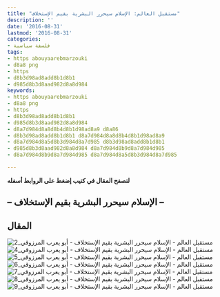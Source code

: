 ```yaml
---
title: "مستقبل العالم: الإسلام سيحرر البشرية بقيم الإستخلاف"
description: ''
date: '2016-08-31'
lastmod: '2016-08-31'
categories:
- فلسفة سياسية
tags:
- https abouyaarebmarzouki
- d8a8 png
- https
- d8b3d98ad8add8b1d8b1
- d985d8b3d8aad982d8a8d984
keywords:
- https abouyaarebmarzouki
- d8a8 png
- https
- d8b3d98ad8add8b1d8b1
- d985d8b3d8aad982d8a8d984
- d8a7d984d8a8d8b4d8b1d98ad8a9 d8a86
- d8b3d98ad8add8b1d8b1 d8a7d984d8a8d8b4d8b1d98ad8a9
- d8a7d984d8a5d8b3d984d8a7d985 d8b3d98ad8add8b1d8b1
- d985d8b3d8aad982d8a8d984 d8a7d984d8b9d8a7d984d985
- d8a7d984d8b9d8a7d984d985 d8a7d984d8a5d8b3d984d8a7d985

---
```

**لتصفح المقال في كتيب إضغط على الروابط أسفله**

## **– الإسلام سيحرر البشرية بقيم الإستخلاف –**

## المقال

![مستقبل العالم - الإسلام سيحرر البشرية بقيم الإستخلاف - أبو يعرب المرزوقي_2](https://abouyaarebmarzouki.wordpress.com/wp-content/uploads/2016/08/d985d8b3d8aad982d8a8d984-d8a7d984d8b9d8a7d984d985-d8a7d984d8a5d8b3d984d8a7d985-d8b3d98ad8add8b1d8b1-d8a7d984d8a8d8b4d8b1d98ad8a9-d8a8.png?w=648) ![مستقبل العالم - الإسلام سيحرر البشرية بقيم الإستخلاف - أبو يعرب المرزوقي_4](https://abouyaarebmarzouki.wordpress.com/wp-content/uploads/2016/08/d985d8b3d8aad982d8a8d984-d8a7d984d8b9d8a7d984d985-d8a7d984d8a5d8b3d984d8a7d985-d8b3d98ad8add8b1d8b1-d8a7d984d8a8d8b4d8b1d98ad8a9-d8a81.png?w=648) ![مستقبل العالم - الإسلام سيحرر البشرية بقيم الإستخلاف - أبو يعرب المرزوقي_5](https://abouyaarebmarzouki.wordpress.com/wp-content/uploads/2016/08/d985d8b3d8aad982d8a8d984-d8a7d984d8b9d8a7d984d985-d8a7d984d8a5d8b3d984d8a7d985-d8b3d98ad8add8b1d8b1-d8a7d984d8a8d8b4d8b1d98ad8a9-d8a82.png?w=648) ![مستقبل العالم - الإسلام سيحرر البشرية بقيم الإستخلاف - أبو يعرب المرزوقي_6](https://abouyaarebmarzouki.wordpress.com/wp-content/uploads/2016/08/d985d8b3d8aad982d8a8d984-d8a7d984d8b9d8a7d984d985-d8a7d984d8a5d8b3d984d8a7d985-d8b3d98ad8add8b1d8b1-d8a7d984d8a8d8b4d8b1d98ad8a9-d8a83.png?w=648) ![مستقبل العالم - الإسلام سيحرر البشرية بقيم الإستخلاف - أبو يعرب المرزوقي_7](https://abouyaarebmarzouki.wordpress.com/wp-content/uploads/2016/08/d985d8b3d8aad982d8a8d984-d8a7d984d8b9d8a7d984d985-d8a7d984d8a5d8b3d984d8a7d985-d8b3d98ad8add8b1d8b1-d8a7d984d8a8d8b4d8b1d98ad8a9-d8a84.png?w=648) ![مستقبل العالم - الإسلام سيحرر البشرية بقيم الإستخلاف - أبو يعرب المرزوقي_8](https://abouyaarebmarzouki.wordpress.com/wp-content/uploads/2016/08/d985d8b3d8aad982d8a8d984-d8a7d984d8b9d8a7d984d985-d8a7d984d8a5d8b3d984d8a7d985-d8b3d98ad8add8b1d8b1-d8a7d984d8a8d8b4d8b1d98ad8a9-d8a85.png?w=648) ![مستقبل العالم - الإسلام سيحرر البشرية بقيم الإستخلاف - أبو يعرب المرزوقي_9](https://abouyaarebmarzouki.wordpress.com/wp-content/uploads/2016/08/d985d8b3d8aad982d8a8d984-d8a7d984d8b9d8a7d984d985-d8a7d984d8a5d8b3d984d8a7d985-d8b3d98ad8add8b1d8b1-d8a7d984d8a8d8b4d8b1d98ad8a9-d8a86.png?w=648)

###